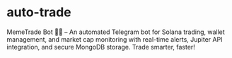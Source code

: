 # auto-trade
MemeTrade Bot 🤖🚀 – An automated Telegram bot for Solana trading, wallet management, and market cap monitoring with real-time alerts, Jupiter API integration, and secure MongoDB storage. Trade smarter, faster!

